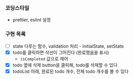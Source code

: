 ### 코딩스타일

-   prettier, eslint 설정

### 구현 목록

-   [ ] state 다루는 함수, validation 처리 - initialState, setState
-   [x] todo를 클릭하면 삭선이 그어진다 (완료했음을 표시)
    -   `isCompleted` 값으로 제어
-   [x] todo 옆에 삭제 button을 클릭해, todo를 삭제할 수 있다
-   [x] todoList 아래, 완료된 todo 개수, 전체 todo 개수를 볼 수 있다
